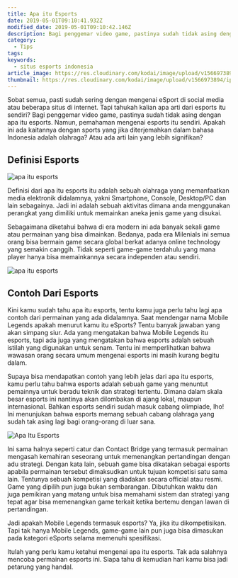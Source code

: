 ```yaml
---
title: Apa itu Esports
date: 2019-05-01T09:10:41.932Z
modified_date: 2019-05-01T09:10:42.146Z
description: Bagi penggemar video game, pastinya sudah tidak asing dengan apa itu esports. Definisi dari apa itu esports itu adalah sebuah olahraga yang memanfaatkan media elektronik didalamnya 
category:
  - Tips
tags:
keywords:
  - situs esports indonesia
article_image: https://res.cloudinary.com/kodai/image/upload/v1566973894/ip/apa-itu-esports-3.jpg
thumbnail: https://res.cloudinary.com/kodai/image/upload/v1566973894/ip/apa-itu-esports-thumb.jpg
---
```

Sobat semua, pasti sudah sering dengan mengenai eSport di social media atau beberapa situs di internet. Tapi tahukah kalian apa arti dari esports itu sendiri? Bagi penggemar video game, pastinya sudah tidak asing dengan apa itu esports. Namun, pemahaman mengenai esports itu sendiri. Apakah ini ada kaitannya dengan sports yang jika diterjemahkan dalam bahasa Indonesia adalah olahraga? Atau ada arti lain yang lebih signifikan?



## Definisi Esports

![apa itu esports](https://res.cloudinary.com/kodai/image/upload/v1566973894/ip/apa-itu-esports-3.jpg)

Definisi dari apa itu esports itu adalah sebuah olahraga yang memanfaatkan media elektronik didalamnya, yakni Smartphone, Console, Desktop/PC dan lain sebagainya. Jadi ini adalah sebuah aktivitas dimana anda menggunakan perangkat yang dimiliki untuk memainkan aneka jenis game yang disukai. 

Sebagaimana diketahui bahwa di era modern ini ada banyak sekali game atau permainan yang bisa dimainkan. Bedanya, pada era Milenials ini semua orang bisa bermain game secara global berkat adanya online technology yang semakin canggih. Tidak seperti game-game terdahulu yang mana player hanya bisa memainkannya secara independen atau sendiri.


![apa itu esports](https://res.cloudinary.com/kodai/image/upload/v1566973890/ip/apa-itu-esports-2.jpg)
## Contoh Dari Esports

Kini kamu sudah tahu apa itu esports, tentu kamu juga perlu tahu lagi apa contoh dari permainan yang ada didalamnya. Saat mendengar nama Mobile Legends apakah menurut kamu itu eSports? Tentu banyak jawaban yang akan simpang siur. Ada yang mengatakan bahwa Mobile Legends itu esports, tapi ada juga yang mengatakan bahwa esports adalah sebuah istilah yang digunakan untuk senam. Tentu ini memperlihatkan bahwa wawasan orang secara umum mengenai esports ini masih kurang begitu dalam.

Supaya bisa mendapatkan contoh yang lebih jelas dari apa itu esports, kamu perlu tahu bahwa esports adalah sebuah game yang menuntut pemainnya untuk beradu teknik dan strategi tertentu. Dimana dalam skala besar esports ini nantinya akan dilombakan di ajang lokal, maupun internasional. Bahkan esports sendiri sudah masuk cabang olimpiade, lho! Ini menunjukan bahwa esports memang sebuah cabang olahraga yang sudah tak asing lagi bagi orang-orang di luar sana.

![Apa Itu Esports](https://res.cloudinary.com/kodai/image/upload/v1566973894/ip/apa-itu-esports.jpg)

Ini sama halnya seperti catur dan Contact Bridge yang termasuk permainan mengasah kemahiran seseorang untuk memenangkan pertandingan dengan adu strategi. Dengan kata lain, sebuah game bisa dikatakan sebagai esports apabila permainan tersebut dimaksudkan untuk tujuan kompetisi satu sama lain. Tentunya sebuah kompetisi yang diadakan secara official atau resmi. Game yang dipilih pun juga bukan sembarangan. Dibutuhkan waktu dan juga pemikiran yang matang untuk bisa memahami sistem dan strategi yang tepat agar bisa memenangkan game terkait ketika bertemu dengan lawan di pertandingan.

Jadi apakah Mobile Legends termasuk esports? Ya, jika itu dikompetisikan. Tapi tak hanya Mobile Legends, game-game lain pun juga bisa dimasukan pada kategori eSports selama memenuhi spesifikasi. 

Itulah yang perlu kamu ketahui mengenai apa itu esports. Tak ada salahnya mencoba permainan esports ini. Siapa tahu di kemudian hari kamu bisa jadi petarung yang handal.
